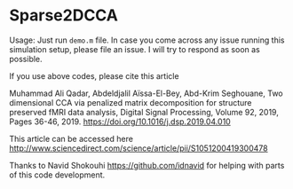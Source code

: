 # Sparse2DCCA

Usage: 
Just run `demo.m` file. In case you come across any issue running this simulation setup, please file an issue. I will try to respond as soon as possible. 


If you use above codes, please cite this article 

Muhammad Ali Qadar, Abdeldjalil Aïssa-El-Bey, Abd-Krim Seghouane, Two dimensional CCA via penalized matrix decomposition for structure preserved fMRI data analysis, Digital Signal Processing, Volume 92, 2019, Pages 36-46, 2019.  https://doi.org/10.1016/j.dsp.2019.04.010

This article can be accessed here 
http://www.sciencedirect.com/science/article/pii/S1051200419300478

Thanks to Navid Shokouhi https://github.com/idnavid for helping with parts of this code development.
